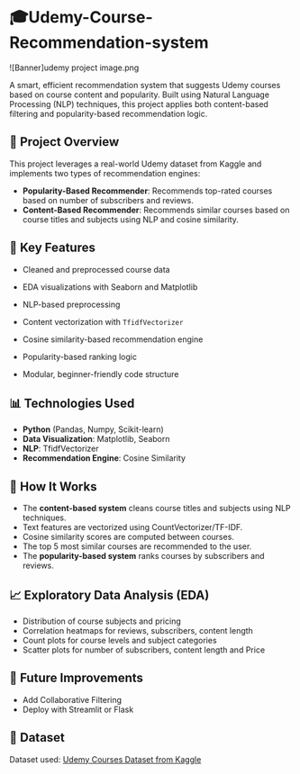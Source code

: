 # 🎓Udemy-Course-Recommendation-system

![Banner]udemy project image.png


A smart, efficient recommendation system that suggests Udemy courses based on course content and popularity. Built using Natural Language Processing (NLP) techniques, this project applies both content-based filtering and popularity-based recommendation logic.

## 📌 Project Overview

This project leverages a real-world Udemy dataset from Kaggle and implements two types of recommendation engines:

- **Popularity-Based Recommender**: Recommends top-rated courses based on number of subscribers and reviews.
- **Content-Based Recommender**: Recommends similar courses based on course titles and subjects using NLP and cosine similarity.

## 🚀 Key Features

- Cleaned and preprocessed course data
- EDA visualizations with Seaborn and Matplotlib
- NLP-based preprocessing 

- Content vectorization with  `TfidfVectorizer`
- Cosine similarity-based recommendation engine
- Popularity-based ranking logic
- Modular, beginner-friendly code structure

## 📊 Technologies Used

- **Python** (Pandas, Numpy, Scikit-learn)
- **Data Visualization**: Matplotlib, Seaborn
- **NLP**:  TfidfVectorizer
- **Recommendation Engine**: Cosine Similarity
  

## 🧠 How It Works

- The **content-based system** cleans course titles and subjects using NLP techniques.
- Text features are vectorized using CountVectorizer/TF-IDF.
- Cosine similarity scores are computed between courses.
- The top 5 most similar courses are recommended to the user.
- The **popularity-based system**  ranks courses by subscribers and reviews.

## 📈 Exploratory Data Analysis (EDA)

- Distribution of course subjects and pricing
- Correlation heatmaps for reviews, subscribers, content length
- Count plots for course levels and subject categories
- Scatter plots for number of subscribers, content length and Price

## 📌 Future Improvements

- Add Collaborative Filtering
- Deploy with Streamlit or Flask

## 🔗 Dataset

Dataset used: [Udemy Courses Dataset from Kaggle](https://www.kaggle.com/datasets/thedevastator/udemy-courses-dataset)


